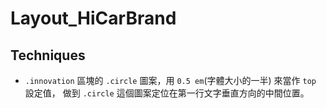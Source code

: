 # Layout_HiCarBrand
## Techniques
- `.innovation` 區塊的 `.circle` 圖案，用 `0.5 em`(字體大小的一半) 來當作 `top` 設定值，
做到 `.circle` 這個圖案定位在第一行文字垂直方向的中間位置。